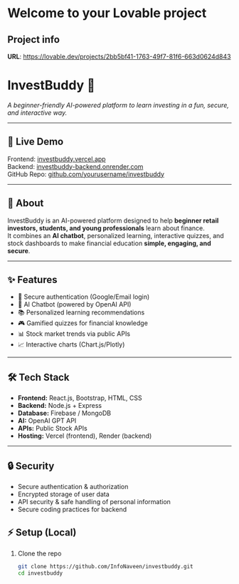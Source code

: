 # Welcome to your Lovable project

## Project info

**URL**: https://lovable.dev/projects/2bb5bf41-1763-49f7-81f6-663d0624d843

# InvestBuddy 💸
*A beginner-friendly AI-powered platform to learn investing in a fun, secure, and interactive way.*

---

## 🚀 Live Demo
Frontend: [investbuddy.vercel.app](https://investbuddy.vercel.app)  
Backend: [investbuddy-backend.onrender.com](https://investbuddy-backend.onrender.com)  
GitHub Repo: [github.com/yourusername/investbuddy](https://github.com/InfoNaveen/investbuddy)

---

## 📖 About
InvestBuddy is an AI-powered platform designed to help **beginner retail investors, students, and young professionals** learn about finance.  
It combines an **AI chatbot**, personalized learning, interactive quizzes, and stock dashboards to make financial education **simple, engaging, and secure**.

---

## ✨ Features
- 🔐 Secure authentication (Google/Email login)
- 🤖 AI Chatbot (powered by OpenAI API)
- 📚 Personalized learning recommendations
- 🎮 Gamified quizzes for financial knowledge
- 📊 Stock market trends via public APIs
- 📈 Interactive charts (Chart.js/Plotly)

---

## 🛠 Tech Stack
- **Frontend:** React.js, Bootstrap, HTML, CSS  
- **Backend:** Node.js + Express  
- **Database:** Firebase / MongoDB  
- **AI:** OpenAI GPT API  
- **APIs:** Public Stock APIs  
- **Hosting:** Vercel (frontend), Render (backend)

---

## 🔒 Security
- Secure authentication & authorization
- Encrypted storage of user data
- API security & safe handling of personal information
- Secure coding practices for backend



## ⚡ Setup (Local)
1. Clone the repo  
   ```bash
   git clone https://github.com/InfoNaveen/investbuddy.git
   cd investbuddy
